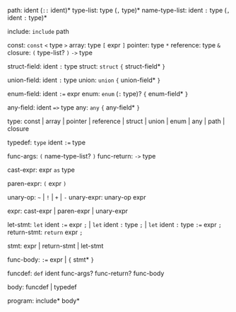 path: ident (`::` ident)*
type-list: type (`,` type)*
name-type-list: ident `:` type (`,` ident `:` type)*

include: `include` path

const: `const` `<` type `>`
array: type `[` expr `]`
pointer: type `*`
reference: type `&`
closure: `(` type-list? `)` `->` type

struct-field: ident `:` type
struct: `struct` `{` struct-field* `}`

union-field: ident `:` type
union: `union` `{` union-field* `}`

enum-field: ident `:=` expr
enum: `enum` (`:` type)? `{` enum-field* `}`

any-field: ident `=>` type
any: `any` `{` any-field* `}`

type: const | array | pointer | reference | struct | union | enum | any | path | closure

typedef: `type` ident `:=` type

func-args: `(` name-type-list? `)`
func-return: `->` type

cast-expr: expr `as` type

paren-expr: `(` expr `)`

unary-op: `~` | `!` | `+` | `-`
unary-expr: unary-op expr

expr: cast-expr | paren-expr | unary-expr

let-stmt: `let` ident `:=` expr `;` | `let` ident `:` type `;` | `let` ident `:` type `:=` expr `;`
return-stmt: `return` expr `;`

stmt: expr | return-stmt | let-stmt

func-body: `:=` expr | `{` stmt* `}`

funcdef: `def` ident func-args? func-return? func-body

body: funcdef | typedef

program: include* body*
